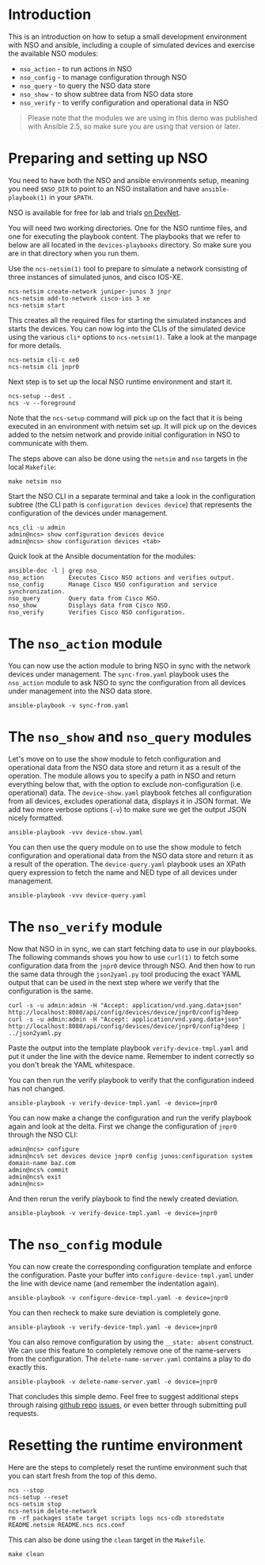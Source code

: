 # Introduction

This is an introduction on how to setup a small development environment with NSO and ansible, including a couple of simulated devices and exercise the available NSO modules:
- `nso_action` - to run actions in NSO
- `nso_config` - to manage configuration through NSO
- `nso_query` - to query the NSO data store
- `nso_show` - to show subtree data from NSO data store
- `nso_verify` - to verify configuration and operational data in NSO

> Please note that the modules we are using in this demo was published with Ansible 2.5, so make sure you are using that version or later.

# Preparing and setting up NSO

You need to have both the NSO and ansible environments setup, meaning you need `$NSO_DIR` to point to an NSO installation and have `ansible-playbook(1)` in your `$PATH`.

NSO is available for free for lab and trials [on DevNet](https://developer.cisco.com/docs/nso/#!getting-nso).

You will need two working directories. One for the NSO runtime files, and one for executing the playbook content. The playbooks that we refer to below are all located in the `devices-playbooks` directory. So make sure you are in that directory when you run them.

Use the `ncs-netsim(1)` tool to prepare to simulate a network consisting of three instances of simulated junos, and cisco IOS-XE.

```
ncs-netsim create-network juniper-junos 3 jnpr
ncs-netsim add-to-network cisco-ios 3 xe
ncs-netsim start
```

This creates all the required files for starting the simulated instances and starts the devices. You can now log into the CLIs of the simulated device using the various `cli*` options to `ncs-netsim(1)`. Take a look at the manpage for more details.

```
ncs-netsim cli-c xe0
ncs-netsim cli jnpr0
```

Next step is to set up the local NSO runtime environment and start it.

```
ncs-setup --dest .
ncs -v --foreground
```

Note that the `ncs-setup` command will pick up on the fact that it is being executed in an environment with netsim set up. It will pick up on the devices added to the netsim network and provide initial configuration in NSO to communicate with them.

The steps above can also be done using the `netsim` and `nso` targets in the local `Makefile`:

```
make netsim nso
```

Start the NSO CLI in a separate terminal and take a look in the configuration subtree (the CLI path is `configuration devices device`) that represents the configuration of the devices under management.

```
ncs_cli -u admin
admin@ncs> show configuration devices device
admin@ncs> show configuration devices <tab>
```

Quick look at the Ansible documentation for the modules:

```
ansible-doc -l | grep nso_
nso_action       Executes Cisco NSO actions and verifies output.
nso_config       Manage Cisco NSO configuration and service synchronization.
nso_query        Query data from Cisco NSO.
nso_show         Displays data from Cisco NSO.
nso_verify       Verifies Cisco NSO configuration.
```

# The `nso_action` module

You can now use the action module to bring NSO in sync with the network devices under management. The `sync-from.yaml` playbook uses the `nso_action` module to ask NSO to sync the configuration from all devices under management into the NSO data store.

```
ansible-playbook -v sync-from.yaml
```

# The `nso_show` and `nso_query` modules

Let's move on to use the show module to fetch configuration and operational data from the NSO data store and return it as a result of the operation. The module allows you to specify a path in NSO and return everything below that, with the option to exclude non-configuration (i.e. operational) data. The `device-show.yaml` playbook fetches all configuration from all devices, excludes operational data, displays it in JSON format. We add two more verbose options (`-v`) to make sure we get the output JSON nicely formatted.

```
ansible-playbook -vvv device-show.yaml
```

You can then use the query module on to use the show module to fetch configuration and operational data from the NSO data store and return it as a result of the operation. The `device-query.yaml` playbook uses an XPath query expression to fetch the name and NED type of all devices under management.

```
ansible-playbook -vvv device-query.yaml
```

# The `nso_verify` module

Now that NSO in in sync, we can start fetching data to use in our playbooks. The following commands shows you how to use `curl(1)` to fetch some configuration data from the `jnpr0` device through NSO. And then how to run the same data through the `json2yaml.py` tool producing the exact YAML output that can be used in the next step where we verify that the configuration is the same.

```
curl -s -u admin:admin -H "Accept: application/vnd.yang.data+json" http://localhost:8080/api/config/devices/device/jnpr0/config?deep
curl -s -u admin:admin -H "Accept: application/vnd.yang.data+json" http://localhost:8080/api/config/devices/device/jnpr0/config?deep | ../json2yaml.py
```

Paste the output into the template playbook `verify-device-tmpl.yaml` and put it under the line with the device name. Remember to indent correctly so you don't break the YAML whitespace.

You can then run the verify playbook to verify that the configuration indeed has not changed.

```
ansible-playbook -v verify-device-tmpl.yaml -e device=jnpr0
```

You can now make a change the configuration and run the verify playbook again and look at the delta. First we change the configuration of `jnpr0` through the NSO CLI:

```
admin@ncs> configure
admin@ncs% set devices device jnpr0 config junos:configuration system domain-name baz.com
admin@ncs% commit
admin@ncs% exit
admin@ncs>
```

And then rerun the verify playbook to find the newly created deviation.

```
ansible-playbook -v verify-device-tmpl.yaml -e device=jnpr0
```

# The `nso_config` module

You can now create the corresponding configuration template and enforce the configuration. Paste your buffer into `configure-device-tmpl.yaml` under the line with device name (and remember the indentation again).

```
ansible-playbook -v configure-device-tmpl.yaml -e device=jnpr0
```

You can then recheck to make sure deviation is completely gone.

```
ansible-playbook -v verify-device-tmpl.yaml -e device=jnpr0
```

You can also remove configuration by using the `__state: absent` construct. We can use this feature to completely remove one of the name-servers from the configuration. The `delete-name-server.yaml` contains a play to do exactly this.

```
ansible-playbook -v delete-name-server.yaml -e device=jnpr0
```

That concludes this simple demo. Feel free to suggest additional steps through raising [github repo](https://github.com/NSO-developer/nso-ansible-demo) [issues](https://github.com/NSO-developer/nso-ansible-demo/issues), or even better through submitting pull requests.

# Resetting the runtime environment

Here are the steps to completely reset the runtime environment such that you can start fresh from the top of this demo.

```
ncs --stop
ncs-setup --reset
ncs-netsim stop
ncs-netsim delete-network
rm -rf packages state target scripts logs ncs-cdb storedstate README.netsim README.ncs ncs.conf
```

This can also be done using the `clean` target in the `Makefile`.
```
make clean
```
